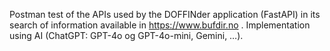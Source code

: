 Postman test of the APIs used by the DOFFINder application (FastAPI) in its search of information available in  https://www.bufdir.no . 
Implementation using AI (ChatGPT: GPT-4o og GPT-4o-mini, Gemini, …).
